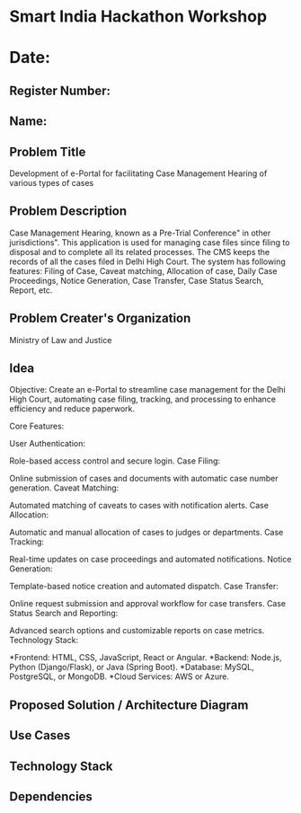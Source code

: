 # Smart India Hackathon Workshop
# Date:
## Register Number:
## Name:
## Problem Title
Development of e-Portal for facilitating Case Management Hearing of various types of cases
## Problem Description
Case Management Hearing, known as a Pre-Trial Conference" in other jurisdictions". This application is used for managing case files since filing to disposal and to complete all its related processes. The CMS keeps the records of all the cases filed in Delhi High Court. The system has following features: Filing of Case, Caveat matching, Allocation of case, Daily Case Proceedings, Notice Generation, Case Transfer, Case Status Search, Report, etc.
## Problem Creater's Organization
Ministry of Law and Justice

## Idea

Objective:
Create an e-Portal to streamline case management for the Delhi High Court, automating case filing, tracking, and processing to enhance efficiency and reduce paperwork.

Core Features:

User Authentication:

Role-based access control and secure login.
Case Filing:

Online submission of cases and documents with automatic case number generation.
Caveat Matching:

Automated matching of caveats to cases with notification alerts.
Case Allocation:

Automatic and manual allocation of cases to judges or departments.
Case Tracking:

Real-time updates on case proceedings and automated notifications.
Notice Generation:

Template-based notice creation and automated dispatch.
Case Transfer:

Online request submission and approval workflow for case transfers.
Case Status Search and Reporting:

Advanced search options and customizable reports on case metrics.
Technology Stack:

*Frontend: HTML, CSS, JavaScript, React or Angular.
*Backend: Node.js, Python (Django/Flask), or Java (Spring Boot).
*Database: MySQL, PostgreSQL, or MongoDB.
*Cloud Services: AWS or Azure.



## Proposed Solution / Architecture Diagram


## Use Cases


## Technology Stack


## Dependencies

